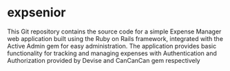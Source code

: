 # expsenior
 This Git repository contains the source code for a simple Expense Manager web application built using the Ruby on Rails framework, integrated with the Active Admin gem for easy administration. The application provides basic functionality for tracking and managing expenses with Authentication and Authorization provided by Devise and CanCanCan gem respectively

